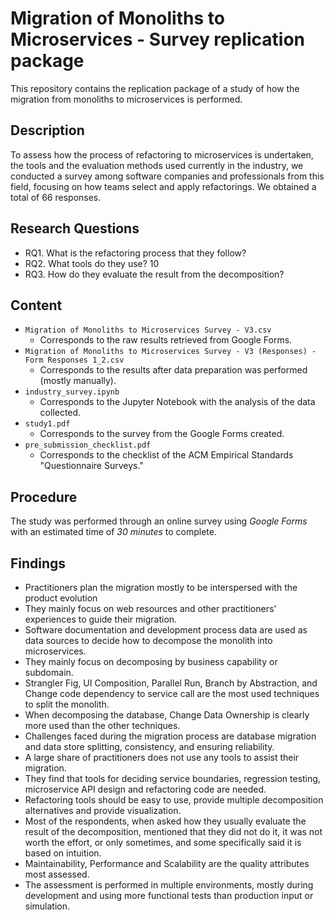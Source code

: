 # Migration of Monoliths to Microservices - Survey replication package

This repository contains the replication package of a study of how the migration from monoliths to microservices is performed.
## Description
To assess how the process of refactoring to microservices is undertaken, the tools and the
evaluation methods used currently in the industry, we conducted a survey among software companies
and professionals from this field, focusing on how teams select and apply refactorings. We obtained a total of 66 responses.

## Research Questions
* RQ1. What is the refactoring process that they follow?
* RQ2. What tools do they use? 10
* RQ3. How do they evaluate the result from the decomposition?
## Content

* `Migration of Monoliths to Microservices Survey - V3.csv`
    - Corresponds to the raw results retrieved from Google Forms.
* `Migration of Monoliths to Microservices Survey - V3 (Responses) - Form Responses 1_2.csv`
    - Corresponds to the results after data preparation was performed (mostly manually).
* `industry_survey.ipynb`
    - Corresponds to the Jupyter Notebook with the analysis of the data collected.
* `study1.pdf`
    - Corresponds to the survey from the Google Forms created.
* `pre_submission_checklist.pdf` 
    - Corresponds to the checklist of the ACM Empirical Standards "Questionnaire Surveys."

## Procedure
The study was performed through an online survey using *Google Forms* with an estimated time of *30 minutes* to complete.


## Findings
* Practitioners plan the migration mostly to be interspersed with the product evolution
* They mainly focus on web resources and other practitioners' experiences to guide their migration.
* Software documentation and development process data are
used as data sources to decide how to decompose the monolith into microservices.
* They mainly focus on decomposing by business
capability or subdomain.
* Strangler Fig, UI Composition, Parallel Run, Branch by Abstraction, and Change code dependency to service call are the
most used techniques to split the monolith.
* When decomposing the database,
Change Data Ownership is clearly more used than the other techniques.
* Challenges faced during the migration process are database migration and data store splitting, consistency, and ensuring reliability.
* A large share of practitioners does not use any tools to assist their migration.
* They find
that tools for deciding service boundaries, regression testing, microservice API design and refactoring code are needed. 
* Refactoring tools should be easy to use, provide multiple decomposition alternatives and provide visualization.
* Most of the respondents, when asked how they usually evaluate the result of the decomposition, mentioned that they did not do it, it was not worth the effort, or only sometimes, and some specifically said it is based on intuition.
* Maintainability, Performance and Scalability are the quality attributes most assessed.
* The assessment is performed in multiple environments, mostly during development and using more functional tests than production input or simulation.



